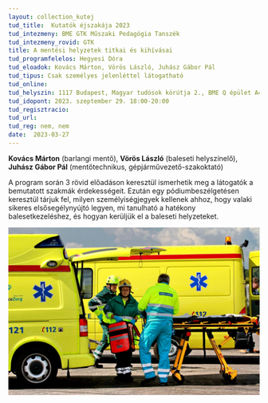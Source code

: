 ```yaml
---
layout: collection_kutej
tud_title:  Kutatók éjszakája 2023
tud_intezmeny: BME GTK Műszaki Pedagógia Tanszék
tud_intezmeny_rovid: GTK
title: A mentési helyzetek titkai és kihívásai
tud_programfelelos: Hegyesi Dóra
tud_eloadok: Kovács Márton, Vörös László, Juhász Gábor Pál
tud_tipus: Csak személyes jelenléttel látogatható
tud_online: 
tud_helyszin: 1117 Budapest, Magyar tudósok körútja 2., BME Q épület A404-es terem
tud_idopont: 2023. szeptember 29. 18:00-20:00
tud_regisztracio: 
tud_url: 
tud_reg: nem, nem
date:  2023-03-27
---
```


**Kovács Márton** (barlangi mentő), **Vörös László** (baleseti helyszínelő), **Juhász Gábor Pál** (mentőtechnikus, gépjárművezető-szakoktató)


A program során 3 rövid előadáson keresztül ismerhetik meg a látogatók a bemutatott szakmák érdekességeit. Ezután egy pódiumbeszélgetésen keresztül tárjuk fel, milyen személyiségjegyek kellenek ahhoz, hogy valaki sikeres  elsősegélynyújtó legyen, mi tanulható a hatékony balesetkezeléshez, és hogyan kerüljük el  a baleseti helyzeteket.

![A mentési helyzetek titkai és kihívásai](images/a-mentesi-helyzetek-titkai-es-kihivasai.jpg)

